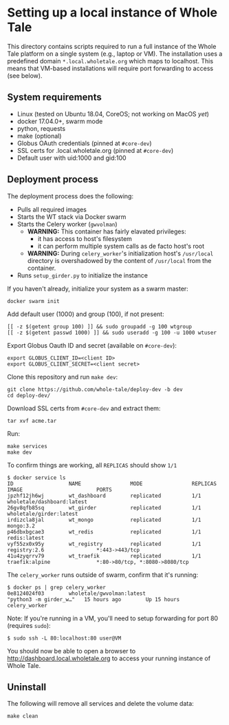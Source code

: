 Setting up a local instance of Whole Tale
=========================================

This directory contains scripts required to run a full instance of the Whole Tale platform  on a single system (e.g., laptop or VM). The installation uses a predefined domain `*.local.wholetale.org` which maps to localhost. This means that VM-based installations will require port forwarding to access (see below).


System requirements
-------------------
 * Linux (tested on Ubuntu 18.04, CoreOS; not working on MacOS _yet_)
 * docker 17.04.0+, swarm mode
 * python, requests
 * make (optional)
 * Globus OAuth credentials (pinned at `#core-dev`)
 * SSL certs for .local.wholetale.org (pinned at `#core-dev`)
 * Default user with uid:1000 and gid:100
  
 
Deployment process
------------------
The deployment process does the following:
* Pulls all required images
* Starts the WT stack via Docker swarm
* Starts the Celery worker (`gwvolman`)
    * **WARNING:** This container has fairly elavated privileges:
        *  it has access to host's filesystem
        *  it can perform multiple system calls as de facto host's root
    * **WARNING:** During `celery_worker`'s initialization host's `/usr/local` directory is overshadowed by the content of `/usr/local` from the container. 
* Runs `setup_girder.py` to initialize the instance

If you haven't already, initialize your system as a swarm master:
```
docker swarm init
```

Add default user (1000) and group (100), if not present:
```
[[ -z $(getent group 100) ]] && sudo groupadd -g 100 wtgroup
[[ -z $(getent passwd 1000) ]] && sudo useradd -g 100 -u 1000 wtuser
```

Export Globus Oauth ID and secret (available on `#core-dev`):
```
export GLOBUS_CLIENT_ID=<client ID>
export GLOBUS_CLIENT_SECRET=<client secret>
```

Clone this repository and  run `make dev`:

```
git clone https://github.com/whole-tale/deploy-dev -b dev
cd deploy-dev/
```

Download SSL certs from `#core-dev` and extract them:

```
tar xvf acme.tar
```

Run:
```
make services
make dev
```

To confirm things are working, all `REPLICAS` should show `1/1`
```
$ docker service ls
ID                  NAME                MODE                REPLICAS            IMAGE                        PORTS
jpzhf12jh6wj        wt_dashboard        replicated          1/1                 wholetale/dashboard:latest
26gv8qfb85sq        wt_girder           replicated          1/1                 wholetale/girder:latest
irdizcla8jal        wt_mongo            replicated          1/1                 mongo:3.2
p46dbxbgcae3        wt_redis            replicated          1/1                 redis:latest
vyf55zx0x95y        wt_registry         replicated          1/1                 registry:2.6                 *:443->443/tcp
41u4zyqrrv79        wt_traefik          replicated          1/1                 traefik:alpine               *:80->80/tcp, *:8080->8080/tcp
```

The `celery_worker` runs outside of swarm, confirm that it's running:
```
$ docker ps | grep celery_worker
0e8124024f03        wholetale/gwvolman:latest                                "python3 -m girder_w…"   15 hours ago        Up 15 hours                             celery_worker
```

Note: If you're running in a VM, you'll need to setup  forwarding for port 80 (requires `sudo`):
```
$ sudo ssh -L 80:localhost:80 user@VM
```

You should now be able to open a browser to http://dashboard.local.wholetale.org to access your running instance of Whole Tale.

Uninstall
---------

The following will remove all services and delete the volume data:

```
make clean
```

